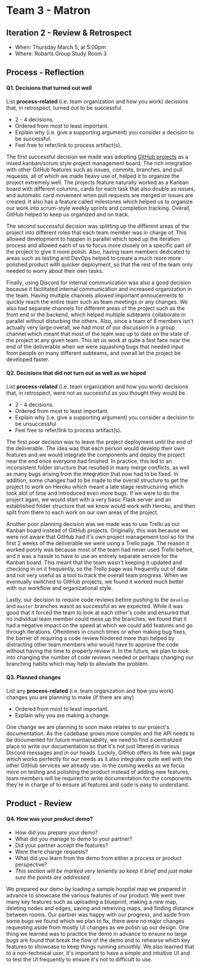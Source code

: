 # Team 3 - Matron

## Iteration 2 - Review & Retrospect

 * When: Thursday March 5, at 5:00pm
 * Where: Robarts Group Study Room 3

## Process - Reflection


#### Q1. Decisions that turned out well

List **process-related** (i.e. team organization and how you work) decisions that, in retrospect, turned out to be successful.


 * 2 - 4 decisions.
 * Ordered from most to least important.
 * Explain why (i.e. give a supporting argument) you consider a decision to be successful.
 * Feel free to refer/link to process artifact(s).

The first successful decision we made was adopting [GitHub projects](https://github.com/csc301-winter-2020/team-project-3-matron/projects/1) as a mixed kanban/scrum style project management board. The rich integration with other GitHub features such as issues, commits, branches, and pull requests, all of which we made heavy use of, helped it to organize the project extremely well. The projects feature naturally worked as a Kanban board with different columns, cards for each task that also double as issues, and automatic card movement when pull requests are merged or issues are created. It also has a feature called milestones which helped us to organize our work into scrum-style weekly sprints and completion tracking. Overall, GitHub helped to keep us organized and on track.

The second successful decision was splitting up the different areas of the project into different roles that each team member was in charge of. This allowed development to happen in parallel which sped up the iteration process and allowed each of us to focus more closely on a specific part of the project to give it more polish. Also, having team members dedicated to areas such as testing and DevOps helped to create a much more more polished product with quicker deployment, so that the rest of the team only needed to worry about their own tasks.

Finally, using Discord for internal communication was also a good decision because it facilitated internal communication and increased organization in the team. Having multiple channels allowed important annoucements to quickly reach the entire team such as team meetings or any changes. We also had separate channels for different areas of the project such as the front end or the backend, which helped multiple subteams collaborate in parallel without disturbing the others. Also, since a team of 8 members isn't actually very large overall, we had most of our discussion in a group channel which meant that most of the team was up to date on the state of the project at any given team. This let us work at quite a fast face near the end of the deliverable when we were squashing bugs that needed input from people on many different subteams, and overall let the project be developed faster.

#### Q2. Decisions that did not turn out as well as we hoped

List **process-related** (i.e. team organization and how you work) decisions that, in retrospect, were not as successful as you thought they would be.

 * 2 - 4 decisions.
 * Ordered from most to least important.
 * Explain why (i.e. give a supporting argument) you consider a decision to be unsuccessful
 * Feel free to refer/link to process artifact(s).
 
The first poor decision was to leave the project deployment until the end of the deliverable. The idea was that each person would develop their own features and we would integrate the components and deploy the project near the end once everyone had finished. In practice, this led to an inconsistent folder structure that resulted in many merge conflicts, as well as many bugs arising from the integration that now had to be fixed. In addition, some changes had to be made to the overall structure to get the project to work on Heroku which meant a late stage restructuring which took alot of time and introduced even more bugs. If we were to do the project again, we would start with a very basic Flask server and an established folder structure that we know would work with Heroku, and then split from there to each work on our own areas of the project.
 
Another poor planning decision was we made was to use Trello as our Kanban board instead of GitHub projects. Originally, this was because we were not aware that GitHub had it's own project management tool so for the first 2 weeks of the deliverable we were using a Trello page. The reason it worked poorly was because most of the team had never used Trello before, and it was a hassle to have to use an entirely separate service for the Kanban board. This meant that the team wasn't keeping it updated and checking in on it frequently, so the Trello page was frequently out of date and not very useful as a tool to track the overall team progress. When we eventually switched to GitHub projects, we found it worked much better with our workflow and organizational style.

Lastly, our decision to require code reviews before pushing to the `develop` and `master` branches wasnt as successful as we expected. While it was good that it forced the team to look at each other's code and ensured that no individual team member could mess up the branches, we found that it had a negative impact on the speed at which we could add features and go through iterations. Oftentimes in crunch times or when making bug fixes, the barrier of requiring a code review hindered more than helped by distracting other team members who would have to approve the code without having the time to properly review it. In the future, we plan to look into changing the number of code reviews needed or perhaps changing our branching habits which may help to alleviate the problem.

#### Q3. Planned changes

List any **process-related** (i.e. team organization and how you work) changes you are planning to make (if there are any)

 * Ordered from most to least important.
 * Explain why you are making a change.
 
 One change we are planning to soon make relates to our project's documentation. As the codebase grows more complex and the API needs to be documented for future maintainability, we need to find a centralized place to write our documentation so that it's not just littered in various Discord messages and in our heads. Luckily, GitHub offers its free wiki page which works perfectly for our needs as it also integrates quite well with the other GitHub services we already use. In the coming weeks as we focus more on testing and polishing the product instead of adding new features, team members will be required to write documentation for the components they're in charge of to ensure all features and code is easy to understand.


## Product - Review

#### Q4. How was your product demo?
 * How did you prepare your demo?
 * What did you manage to demo to your partner?
 * Did your partner accept the features?
 * Were there change requests?
 * What did you learn from the demo from either a process or product perspective?
 * *This section will be marked very leniently so keep it brief and just make sure the points are addressed*

We prepared our demo by loading a sample hospital map we prepared in advance to showcase the various features of our product. We went over many key features such as uploading a blueprint, making a new map, deleting nodes and edges, saving and retreiving maps, and finding distance between rooms. Our partner was happy with our progress, and aside from some bugs we found which we plan to fix, there were no major changes requesting aside from mostly UI changes as we polish up our design. One thing we learned was to practice the demo in advance to ensure no large bugs are found that break the flow of the demo and to rehearse which key features to showcase to keep things running smoothly. We also learned that to a non-technical user, it's important to have a simple and intuitive UI and to test the UI frequently to ensure it's not to difficult to use.
